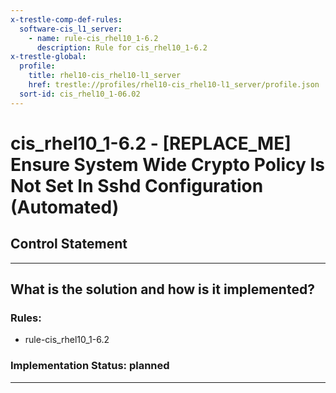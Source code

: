```yaml
---
x-trestle-comp-def-rules:
  software-cis_l1_server:
    - name: rule-cis_rhel10_1-6.2
      description: Rule for cis_rhel10_1-6.2
x-trestle-global:
  profile:
    title: rhel10-cis_rhel10-l1_server
    href: trestle://profiles/rhel10-cis_rhel10-l1_server/profile.json
  sort-id: cis_rhel10_1-06.02
---
```


# cis_rhel10_1-6.2 - \[REPLACE_ME\] Ensure System Wide Crypto Policy Is Not Set In Sshd Configuration (Automated)

## Control Statement

______________________________________________________________________

## What is the solution and how is it implemented?

<!-- For implementation status enter one of: implemented, partial, planned, alternative, not-applicable -->

<!-- Note that the list of rules under ### Rules: is read-only and changes will not be captured after assembly to JSON -->

<!-- Add control implementation description here for control: cis_rhel10_1-6.2 -->

### Rules:

  - rule-cis_rhel10_1-6.2

### Implementation Status: planned

______________________________________________________________________
